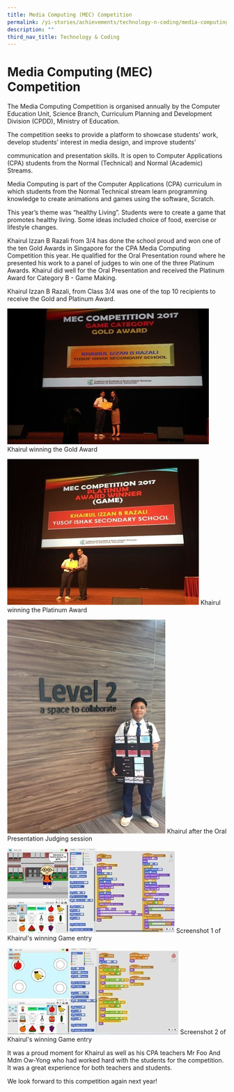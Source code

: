 ```yaml
---
title: Media Computing (MEC) Competition
permalink: /yi-stories/achievements/technology-n-coding/media-computing-mec-competition/
description: ""
third_nav_title: Technology & Coding
---
```

# **Media Computing (MEC) Competition**

The Media Computing Competition is organised annually by the Computer Education Unit, Science Branch, Curriculum Planning and Development Division (CPDD), Ministry of Education.

The competition seeks to provide a platform to showcase students’ work, develop students’ interest in media design, and improve students’

communication and presentation skills. It is open to Computer Applications (CPA) students from the Normal (Technical) and Normal (Academic) Streams.

Media Computing is part of the Computer Applications (CPA) curriculum in which students from the Normal Technical stream learn programming knowledge to create animations and games using the software, Scratch.

This year’s theme was “healthy Living”. Students were to create a game that promotes healthy living. Some ideas included choice of food, exercise or lifestyle changes.

Khairul Izzan B Razali from 3/4 has done the school proud and won one of the ten Gold Awards in Singapore for the CPA Media Computing Competition this year. He qualified for the Oral Presentation round where he presented his work to a panel of judges to win one of the three Platinum Awards. Khairul did well for the Oral Presentation and received the Platinum Award for Category B - Game Making.

Khairul Izzan B Razali, from Class 3/4 was one of the top 10 recipients to receive the Gold and Platinum Award.

![](/images/Photo%201.jpg)
Khairul winning the Gold Award

![](/images/Photo%203.jpg)
Khairul winning the Platinum Award

![](/images/Photo%202.jpg)
Khairul after the Oral Presentation Judging session

![](/images/Photo%204.jpg)
Screenshot 1 of Khairul's winning Game entry

![](/images/Photo%205.jpg)
Screenshot 2 of Khairul's winning Game entry

It was a proud moment for Khairul as well as his CPA teachers Mr Foo And Mdm Ow-Yong who had worked hard with the students for the competition. It was a great experience for both teachers and students.

We look forward to this competition again next year!